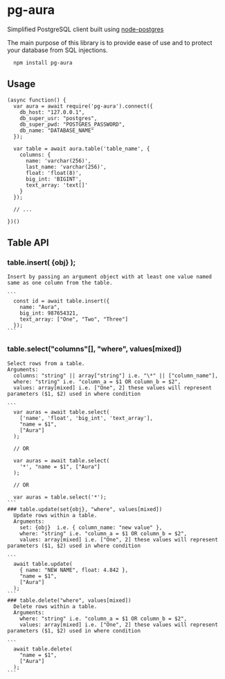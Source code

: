 # pg-aura
Simplified PostgreSQL client built using [node-postgres](https://github.com/brianc/node-postgres)

The main purpose of this library is to provide ease of use and to protect your database from SQL injections.

```
  npm install pg-aura
```

## Usage
```
(async function() {
  var aura = await require('pg-aura').connect({
    db_host: "127.0.0.1",
    db_super_usr: "postgres",
    db_super_pwd: "POSTGRES_PASSWORD",
    db_name: "DATABASE_NAME"
  });

  var table = await aura.table('table_name', {
    columns: {
      name: 'varchar(256)',
      last_name: 'varchar(256)',
      float: 'float(8)',
      big_int: 'BIGINT',
      text_array: 'text[]'
    }
  });

  // ...

})()
```

## Table API
  ### table.insert( {obj} );
    Insert by passing an argument object with at least one value named same as one column from the table.

    ```
      const id = await table.insert({
        name: "Aura",
        big_int: 987654321,
        text_array: ["One", "Two", "Three"]
      });
    ```
  ### table.select("columns"[], "where", values[mixed])
    Select rows from a table.
    Arguments:
      columns: "string" || array["string"] i.e. "\*" || ["column_name"],
      where: "string" i.e. "column_a = $1 OR column_b = $2",
      values: array[mixed] i.e. ["One", 2] these values will represent parameters ($1, $2) used in where condition

    ```
      var auras = await table.select(
        ['name', 'float', 'big_int', 'text_array'],
        "name = $1",
        ["Aura"]
      );

      // OR

      var auras = await table.select(
        '*', "name = $1", ["Aura"]
      );

      // OR

      var auras = table.select('*');
    ```
    ### table.update(set{obj}, "where", values[mixed])
      Update rows within a table.
      Arguments:
        set: {obj}  i.e. { column_name: "new value" },
        where: "string" i.e. "column_a = $1 OR column_b = $2",
        values: array[mixed] i.e. ["One", 2] these values will represent parameters ($1, $2) used in where condition

    ```
      await table.update(
        { name: "NEW NAME", float: 4.842 },
        "name = $1",
        ["Aura"]
      );
    ```
    ### table.delete("where", values[mixed])
      Delete rows within a table.
      Arguments:
        where: "string" i.e. "column_a = $1 OR column_b = $2",
        values: array[mixed] i.e. ["One", 2] these values will represent parameters ($1, $2) used in where condition

    ```
      await table.delete(
        "name = $1",
        ["Aura"]
      );
    ```
